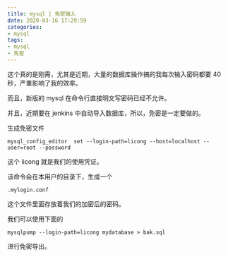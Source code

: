 ```yaml
---
title: mysql | 免密输入
date: 2020-03-16 17:29:59
categories:
- mysql
tags:
- mysql
- 免密
---
```

这个真的是刚需，尤其是近期，大量的数据库操作搞的我每次输入密码都要 40 秒，严重影响了我的效率。

而且，新版的 mysql 在命令行直接明文写密码已经不允许。

并且，近期要在 jenkins 中自动导入数据库，所以，免密是一定要做的。


<!-- more -->

生成免密文件

	mysql_config_editor  set --login-path=licong --host=localhost --user=root --password

这个 licong 就是我们的使用凭证。

该命令会在本用户的目录下，生成一个

	.mylogin.conf

这个文件里面存放着我们的加密后的密码。

我们可以使用下面的 

	mysqlpump --login-path=licong mydatabase > bak.sql

进行免密导出。